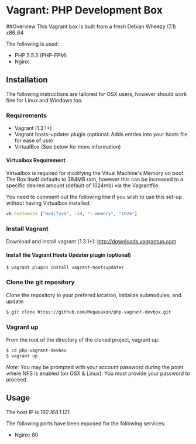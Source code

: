 # Vagrant: PHP Development Box

##Overview
This Vagrant box is built from a fresh Debian Wheezy (7.1) x86_64

The following is used:
- PHP 5.5.3 (PHP-FPM)
- Nginx

## Installation

The following instructions are tailored for OSX users, however should work fine for Linux and Windows too.

### Requirements

- Vagrant (1.3.1+)
- Vagrant hosts-updater plugin (optional: Adds entries into your hosts file for ease of use)
- VirtualBox (See below for more information)

#### Virtualbox Requirement

Virtualbox is required for modifying the Vitual Machine's Memory on boot. The Box itself defaults to 384MB ram, however this can be increased to a specific desired amount (default of 1024mb) via the Vagrantfile.

You need to comment out the following line if you wish to use this set-up without having Virtualbox installed.

```ruby
vb.customize ["modifyvm", :id, "--memory", "1024"]
```

### Install Vagrant

Download and install vagrant (1.3.1+): http://downloads.vagrantup.com

#### Install the Vagrant Hosts Updater plugin (optional)
```sh
$ vagrant plugin install vagrant-hostsupdater
```

### Clone the git repository

Clone the repository in your prefered location, initialize submodules, and update:

```sh
$ git clone https://github.com/Megasaxon/php-vagrant-devbox.git
```

### Vagrant up

From the root of the directory of the cloned project, vagrant up:

```sh
$ cd php-vagrant-devbox
$ vagrant up
```

*Note:* You may be prompted with your account password during the point where NFS is enabled (on OSX & Linux). You must provide your password to proceed.

## Usage


The host IP is *192.168.1.121*.

The following ports have been exposed for the following services:
* Nginx: 80
